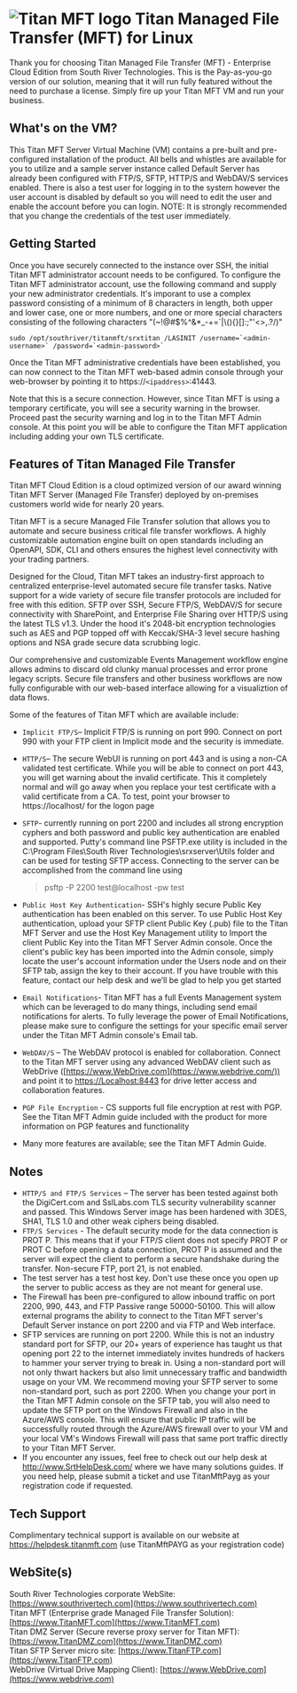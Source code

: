 # <img src="https://srtcdnstorage.blob.core.windows.net/software/nextgen/titanmft/titanmft48.png" alt="Titan MFT logo"> Titan Managed File Transfer (MFT) for Linux</img>

Thank you for choosing Titan Managed File Transfer (MFT) - Enterprise Cloud Edition from South River Technologies. This is the Pay-as-you-go version of our solution, meaning that it will run fully featured without the need to purchase a license. Simply fire up your Titan MFT VM and run your business.

## What's on the VM?

This Titan MFT Server Virtual Machine (VM) contains a pre-built and pre-configured installation of the product. All bells and whistles are available for you to utilize and a sample server instance called Default Server has already been configured with FTP/S, SFTP, HTTP/S and WebDAV/S services enabled. There is also a test user for logging in to the system however the user account is disabled by default so you will need to edit the user and enable the account before you can login. NOTE: It is strongly recommended that you change the credentials of the test user immediately.

## Getting Started

Once you have securely connected to the instance over SSH, the initial Titan MFT administrator account needs to be configured. To configure the Titan MFT administrator account, use the following command and supply your new administrator credentials. It's imporant to use a complex password consisting of a minimum of 8 characters in length, both upper and lower case, one or more numbers, and one or more special characters consisting of the following characters "(~!@#$%^&*_-+=`|\\(){}[]:;\"'<>,.?/)"

```
sudo /opt/southriver/titanmft/srxtitan /LASINIT /username=`<admin-username>` /password=`<admin-password>`
```

Once the Titan MFT administrative credentials have been established, you can now connect to the Titan MFT web-based admin console through your web-browser by pointing it to https://`<ipaddress>`:41443.

Note that this is a secure connection. However, since Titan MFT is using a temporary certificate, you will see a security warning in the browser. Proceed past the security warning and log in to the Titan MFT Admin console. At this point you will be able to configure the Titan MFT application including adding your own TLS certificate.


## Features of Titan Managed File Transfer

Titan MFT Cloud Edition is a cloud optimized version of our award winning Titan MFT Server (Managed File Transfer) deployed by on-premises customers world wide for nearly 20 years.

Titan MFT is a secure Managed File Transfer solution that allows you to automate and secure business critical file transfer workflows. A highly customizable automation engine built on open standards including an OpenAPI, SDK, CLI and others ensures the highest level connectivity with your trading partners.

Designed for the Cloud, Titan MFT takes an industry-first approach to centralized enterprise-level automated secure file transfer tasks. Native support for a wide variety of secure file transfer protocols are included for free with this edition. SFTP over SSH, Secure FTP/S, WebDAV/S for secure connectivity with SharePoint, and Enterprise File Sharing over HTTP/S using the latest TLS v1.3. Under the hood it's 2048-bit encryption technologies such as AES and PGP topped off with Keccak/SHA-3 level secure hashing options and NSA grade secure data scrubbing logic.

Our comprehensive and customizable Events Management workflow engine allows admins to discard old clunky manual processes and error prone legacy scripts. Secure file transfers and other business workflows are now fully configurable with our web-based interface allowing for a visualiztion of data flows.

Some of the features of Titan MFT which are available include:

- `Implicit FTP/S`– Implicit FTP/S is running on port 990. Connect on port 990 with your FTP client in Implicit mode and the security is immediate.
- `HTTP/S`– The secure WebUI is running on port 443 and is using a non-CA validated test certificate. While you will be able to connect on port 443, you will get warning about the invalid certificate. This it completely normal and will go away when you replace your test certificate with a valid certificate from a CA. To test, point your browser to https://localhost/ for the logon page
- `SFTP`- currently running on port 2200 and includes all strong encryption cyphers and both password and public key authentication are enabled and supported. Putty's command line PSFTP.exe utility is included in the C:\Program Files\South River Technologies\srxserver\Utils folder and can be used for testing SFTP access. Connecting to the server can be accomplished from the command line using

  > psftp -P 2200 test@localhost -pw test
  >
- `Public Host Key Authentication`- SSH's highly secure Public Key authentication has been enabled on this server. To use Public Host Key authentication, upload your SFTP client Public Key (.pub) file to the Titan MFT Server and use the Host Key Management utility to Import the client Public Key into the Titan MFT Server Admin console. Once the client's public key has been imported into the Admin console, simply locate the user's account information under the Users node and on their SFTP tab, assign the key to their account. If you have trouble with this feature, contact our help desk and we’ll be glad to help you get started
- `Email Notifications`- Titan MFT has a full Events Management system which can be leveraged to do many things, including send email notifications for alerts. To fully leverage the power of Email Notifications, please make sure to configure the settings for your specific email server under the Titan MFT Admin console's Email tab.
- `WebDAV/S` – The WebDAV protocol is enabled for collaboration. Connect to the
  Titan MFT server using any advanced WebDAV client such as WebDrive ([https://www.WebDrive.com](https://www.webdrive.com/))
  and point it to [https://Localhost:8443](https://localhost:8443/)
  for drive letter access and collaboration features.
- `PGP File Encryption` - CS supports full file encryption at rest with PGP. See the Titan MFT Admin guide included with the product for more information
  on PGP features and functionality
- Many more features are available; see the Titan MFT Admin Guide.

## Notes

- `HTTP/S and FTP/S Services` – The server has been tested against both the DigiCert.com and SslLabs.com TLS security vulnerability scanner and passed. This Windows Server image has been hardened with 3DES, SHA1, TLS 1.0 and other weak ciphers being disabled.
- `FTP/S Services` - The default security mode for the data connection is PROT P. This means that if your FTP/S client does not specify PROT P or PROT C before opening a data connection, PROT P is assumed and the server will expect the client to perform a secure handshake during the transfer. Non-secure FTP, port 21, is not enabled.
- The test server has a test host key. Don't use these once you open up the server to public access as they are not meant for general use.
- The Firewall has been pre-configured to allow inbound traffic on port 2200, 990, 443, and FTP Passive range 50000-50100. This will allow external programs the ability to connect to the Titan MFT server's Default Server instance on port 2200 and via FTP and Web interface.
- SFTP services are running on port 2200. While this is not an industry standard port for SFTP, our 20+ years of experience has taught us that opening port 22 to the internet immediately invites hundreds of hackers to hammer your server trying to break in. Using a non-standard port will not only thwart hackers but also limit unnecessary traffic and bandwidth usage on your VM. We recommend moving your SFTP server to some non-standard port, such as port 2200. When you change your port in the Titan MFT Admin console on the SFTP tab, you will also need to update the SFTP port on the Windows Firewall and also in the Azure/AWS console. This will ensure that public IP traffic will be successfully routed through the Azure/AWS firewall over to your VM and your local VM's Windows Firewall will pass that same port traffic directly to your Titan MFT Server.
- If you encounter any issues, feel free to check out our help desk at http://www.SrtHelpDesk.com/ where we have many solutions guides. If you need help, please submit a ticket and use TitanMftPayg as your registration code if requested.

## Tech Support

Complimentary technical support is available on our website at https://helpdesk.titanmft.com (use TitanMftPAYG as your registration code)

## WebSite(s)

South River Technologies corporate WebSite:  [https://www.southrivertech.com](https://www.southrivertech.com)<br />
Titan MFT (Enterprise grade Managed File Transfer Solution): [https://www.TitanMFT.com](https://www.TitanMFT.com)<br />
Titan DMZ Server (Secure reverse proxy server for Titan MFT): [https://www.TitanDMZ.com](https://www.TitanDMZ.com)<br />
Titan SFTP Server micro site: [https://www.TitanFTP.com](https://www.TitanFTP.com)<br />
WebDrive (Virtual Drive Mapping Client): [https://www.WebDrive.com](https://www.webdrive.com)<br />
